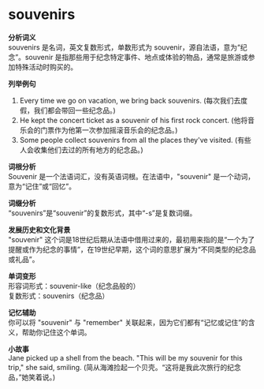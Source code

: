# souvenirs

**分析词义**  
souvenirs 是名词，英文复数形式，单数形式为 souvenir，源自法语，意为“纪念”。souvenir 是指那些用于纪念特定事件、地点或体验的物品，通常是旅游或参加特殊活动时购买的。

  

**列举例句**

  

1.  Every time we go on vacation, we bring back souvenirs. (每次我们去度假，我们都会带回一些纪念品。)
2.  He kept the concert ticket as a souvenir of his first rock concert. (他将音乐会的门票作为他第一次参加摇滚音乐会的纪念品。)
3.  Some people collect souvenirs from all the places they've visited. (有些人会收集他们去过的所有地方的纪念品。)

  

**词根分析**  
Souvenir 是一个法语词汇，没有英语词根。在法语中，"souvenir" 是一个动词，意为“记住”或“回忆”。

  

**词缀分析**  
“souvenirs”是“souvenir”的复数形式，其中“-s”是复数词缀。

  

**发展历史和文化背景**  
"souvenir" 这个词是18世纪后期从法语中借用过来的，最初用来指的是“一个为了提醒或作为纪念的事情”，在19世纪早期，这个词的意思扩展为“不同类型的纪念品或礼品”。

  

**单词变形**  
形容词形式：souvenir-like（纪念品般的）  
复数形式：souvenirs（纪念品）

  

**记忆辅助**  
你可以将 "souvenir" 与 "remember" 关联起来，因为它们都有“记忆或记住”的含义，帮助你记住这个单词。

  

**小故事**  
Jane picked up a shell from the beach. "This will be my souvenir for this trip," she said, smiling. (简从海滩捡起一个贝壳。“这将是我此次旅行的纪念品，”她笑着说。)
